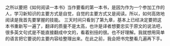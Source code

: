 之所以要把《如何阅读一本书》当作要看的第一本书，是因为作为一个参加工作的人，学习新知识的主要方式是自觉，自觉的主要方式又是阅读。所以，如何高效地阅读是我首先要掌握的技能。
三天时间只看到了第九章，基本上已经决定要把这本书重新写一遍了，翻译的质量不是太高，也许是译者想要忠实于原文的说法吧，很多英文句式是不能直接翻成中文的，看着别扭的很。也不好理解。我就想用简单的语言把它要说的主要内容给整理出来。在此之前，我会把书完整看几遍再下手。
